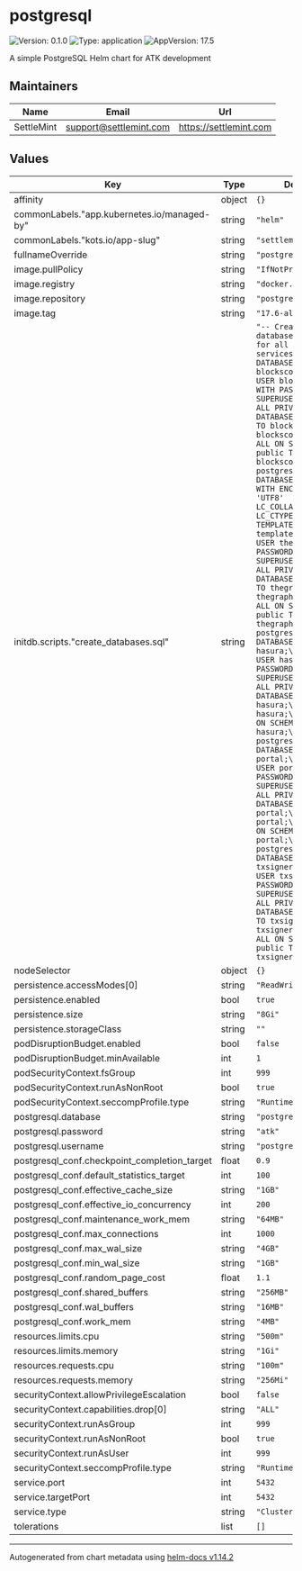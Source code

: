 # postgresql

![Version: 0.1.0](https://img.shields.io/badge/Version-0.1.0-informational?style=flat-square) ![Type: application](https://img.shields.io/badge/Type-application-informational?style=flat-square) ![AppVersion: 17.5](https://img.shields.io/badge/AppVersion-17.5-informational?style=flat-square)

A simple PostgreSQL Helm chart for ATK development

## Maintainers

| Name | Email | Url |
| ---- | ------ | --- |
| SettleMint | <support@settlemint.com> | <https://settlemint.com> |

## Values

| Key | Type | Default | Description |
|-----|------|---------|-------------|
| affinity | object | `{}` |  |
| commonLabels."app.kubernetes.io/managed-by" | string | `"helm"` |  |
| commonLabels."kots.io/app-slug" | string | `"settlemint-atk"` |  |
| fullnameOverride | string | `"postgresql"` |  |
| image.pullPolicy | string | `"IfNotPresent"` |  |
| image.registry | string | `"docker.io"` |  |
| image.repository | string | `"postgres"` |  |
| image.tag | string | `"17.6-alpine"` |  |
| initdb.scripts."create_databases.sql" | string | `"-- Create databases and users for all ATK services\nCREATE DATABASE blockscout;\nCREATE USER blockscout WITH PASSWORD 'atk' SUPERUSER;\nGRANT ALL PRIVILEGES ON DATABASE blockscout TO blockscout;\n\\c blockscout;\nGRANT ALL ON SCHEMA public TO blockscout;\n\n\\c postgres;\nCREATE DATABASE thegraph WITH ENCODING 'UTF8' LC_COLLATE='C' LC_CTYPE='C' TEMPLATE template0;\nCREATE USER thegraph WITH PASSWORD 'atk' SUPERUSER;\nGRANT ALL PRIVILEGES ON DATABASE thegraph TO thegraph;\n\\c thegraph;\nGRANT ALL ON SCHEMA public TO thegraph;\n\n\\c postgres;\nCREATE DATABASE hasura;\nCREATE USER hasura WITH PASSWORD 'atk' SUPERUSER;\nGRANT ALL PRIVILEGES ON DATABASE hasura TO hasura;\n\\c hasura;\nGRANT ALL ON SCHEMA public TO hasura;\n\n\\c postgres;\nCREATE DATABASE portal;\nCREATE USER portal WITH PASSWORD 'atk' SUPERUSER;\nGRANT ALL PRIVILEGES ON DATABASE portal TO portal;\n\\c portal;\nGRANT ALL ON SCHEMA public TO portal;\n\n\\c postgres;\nCREATE DATABASE txsigner;\nCREATE USER txsigner WITH PASSWORD 'atk' SUPERUSER;\nGRANT ALL PRIVILEGES ON DATABASE txsigner TO txsigner;\n\\c txsigner;\nGRANT ALL ON SCHEMA public TO txsigner;\n"` |  |
| nodeSelector | object | `{}` |  |
| persistence.accessModes[0] | string | `"ReadWriteOnce"` |  |
| persistence.enabled | bool | `true` |  |
| persistence.size | string | `"8Gi"` |  |
| persistence.storageClass | string | `""` |  |
| podDisruptionBudget.enabled | bool | `false` |  |
| podDisruptionBudget.minAvailable | int | `1` |  |
| podSecurityContext.fsGroup | int | `999` |  |
| podSecurityContext.runAsNonRoot | bool | `true` |  |
| podSecurityContext.seccompProfile.type | string | `"RuntimeDefault"` |  |
| postgresql.database | string | `"postgres"` |  |
| postgresql.password | string | `"atk"` |  |
| postgresql.username | string | `"postgres"` |  |
| postgresql_conf.checkpoint_completion_target | float | `0.9` |  |
| postgresql_conf.default_statistics_target | int | `100` |  |
| postgresql_conf.effective_cache_size | string | `"1GB"` |  |
| postgresql_conf.effective_io_concurrency | int | `200` |  |
| postgresql_conf.maintenance_work_mem | string | `"64MB"` |  |
| postgresql_conf.max_connections | int | `1000` |  |
| postgresql_conf.max_wal_size | string | `"4GB"` |  |
| postgresql_conf.min_wal_size | string | `"1GB"` |  |
| postgresql_conf.random_page_cost | float | `1.1` |  |
| postgresql_conf.shared_buffers | string | `"256MB"` |  |
| postgresql_conf.wal_buffers | string | `"16MB"` |  |
| postgresql_conf.work_mem | string | `"4MB"` |  |
| resources.limits.cpu | string | `"500m"` |  |
| resources.limits.memory | string | `"1Gi"` |  |
| resources.requests.cpu | string | `"100m"` |  |
| resources.requests.memory | string | `"256Mi"` |  |
| securityContext.allowPrivilegeEscalation | bool | `false` |  |
| securityContext.capabilities.drop[0] | string | `"ALL"` |  |
| securityContext.runAsGroup | int | `999` |  |
| securityContext.runAsNonRoot | bool | `true` |  |
| securityContext.runAsUser | int | `999` |  |
| securityContext.seccompProfile.type | string | `"RuntimeDefault"` |  |
| service.port | int | `5432` |  |
| service.targetPort | int | `5432` |  |
| service.type | string | `"ClusterIP"` |  |
| tolerations | list | `[]` |  |

----------------------------------------------
Autogenerated from chart metadata using [helm-docs v1.14.2](https://github.com/norwoodj/helm-docs/releases/v1.14.2)
